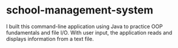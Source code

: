 # school-management-system
I built this command-line application using Java to practice OOP fundamentals and file I/O. With user input, the application reads and displays information from a text file. 
